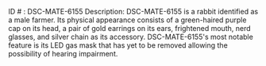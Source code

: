 ID # : DSC-MATE-6155
Description: DSC-MATE-6155 is a rabbit identified as a male farmer. Its physical appearance consists of a green-haired purple cap on its head, a pair of gold earrings on its ears, frightened mouth, nerd glasses, and silver chain as its accessory. DSC-MATE-6155's most notable feature is its LED gas mask that has yet to be removed allowing the possibility of hearing impairment. 
